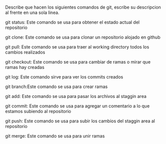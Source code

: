 Describe que hacen los siguientes comandos de git, escribe su descripcion al frente en una sola linea.

git status: Este comando se usa para obtener el estado actual del repositorio

git clone: Este comando se usa para clonar un repositorio alojado en github

git pull: Este comando se usa para traer al working directory todos los cambios realizados

git checkout: Este comando se usa para cambiar de ramas o mirar  que ramas hay creadas

git log: Este comando sirve para ver los commits creados

git branch:Este comando se usa para crear ramas 

git add: Este comando se usa para pasar los archivos al staggin area

git commit: Este comando se usa para agregar un comentario a lo que estamos subiendo al repositorio

git push: Este comando se usa para subir los cambios del staggin area al repositorio

git merge: Este comando se usa para unir ramas
